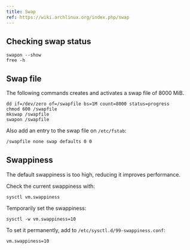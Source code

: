 ```yaml
---
title: Swap
ref: https://wiki.archlinux.org/index.php/swap
---
```


## Checking swap status

```shell
swapon --show
free -h
```

## Swap file

The following commands creates and activates a swap file of 8000 MiB.

```shell
dd if=/dev/zero of=/swapfile bs=1M count=8000 status=progress
chmod 600 /swapfile
mkswap /swapfile
swapon /swapfile
```

Also add an entry to the swap file on `/etc/fstab`:

```txt
/swapfile none swap defaults 0 0
```

## Swappiness

The default swappiness is too high,
reducing it improves performance.

Check the current swappiness with:

```shell
sysctl vm.swappiness
```

Temporarily set the swappiness:

```shell
sysctl -w vm.swappiness=10
```

To set it permanently, add to `/etc/sysctl.d/99-swappiness.conf`:

```txt
vm.swappiness=10
```
